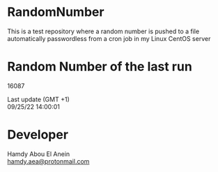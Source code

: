 # RandomNumber    
This is a test repository where a random number is pushed to a file automatically passwordless from a cron job in my Linux CentOS server    
# Random Number of the last run   
16087
      
Last update (GMT +1)    
09/25/22 14:00:01
# Developer    
Hamdy Abou El Anein   
hamdy.aea@protonmail.com
